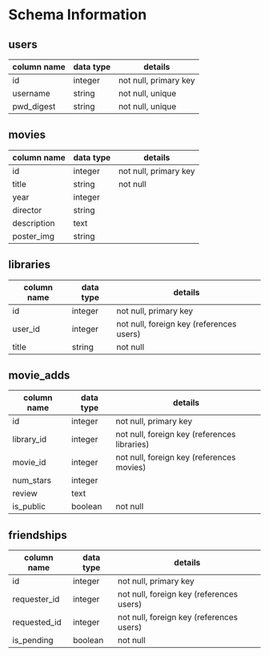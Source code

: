 # Schema Information

## users
column name | data type | details
------------|-----------|-----------------------
id          | integer   | not null, primary key
username    | string    | not null, unique
pwd_digest  | string    | not null, unique

## movies
column name | data type | details
------------|-----------|-----------------------
id          | integer   | not null, primary key
title       | string    | not null
year        | integer   |
director    | string    |
description | text      |
poster_img  | string    |

## libraries
column name | data type | details
------------|-----------|-----------------------
id          | integer   | not null, primary key
user_id     | integer   | not null, foreign key (references users)
title       | string    | not null

## movie_adds
column name | data type | details
------------|-----------|-----------------------
id          | integer   | not null, primary key
library_id  | integer   | not null, foreign key (references libraries)
movie_id    | integer   | not null, foreign key (references movies)
num_stars   | integer   |
review      | text      |
is_public   | boolean   | not null


## friendships
column name | data type | details
------------|-----------|-----------------------
id          | integer   | not null, primary key
requester_id| integer   | not null, foreign key (references users)
requested_id| integer   | not null, foreign key (references users)
is_pending  | boolean   | not null
